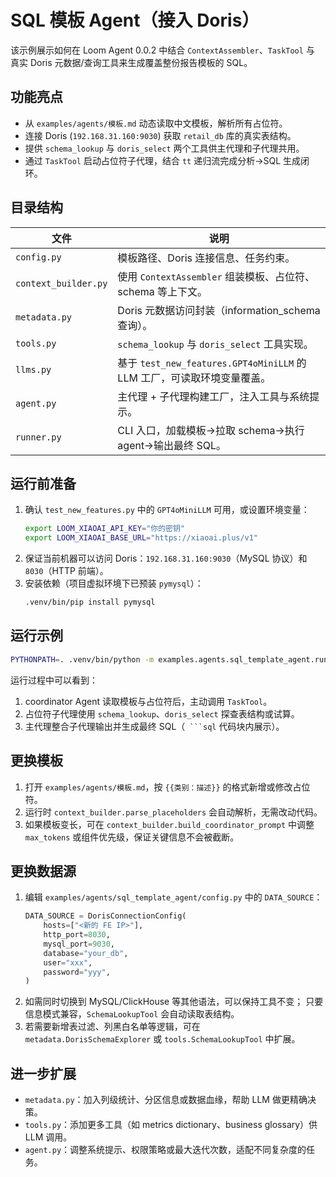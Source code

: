 # SQL 模板 Agent（接入 Doris）

该示例展示如何在 Loom Agent 0.0.2 中结合 `ContextAssembler`、`TaskTool` 与
真实 Doris 元数据/查询工具来生成覆盖整份报告模板的 SQL。

## 功能亮点

- 从 `examples/agents/模板.md` 动态读取中文模板，解析所有占位符。
- 连接 Doris (`192.168.31.160:9030`) 获取 `retail_db` 库的真实表结构。
- 提供 `schema_lookup` 与 `doris_select` 两个工具供主代理和子代理共用。
- 通过 `TaskTool` 启动占位符子代理，结合 `tt` 递归流完成分析→SQL 生成闭环。

## 目录结构

| 文件 | 说明 |
| --- | --- |
| `config.py` | 模板路径、Doris 连接信息、任务约束。 |
| `context_builder.py` | 使用 `ContextAssembler` 组装模板、占位符、schema 等上下文。 |
| `metadata.py` | Doris 元数据访问封装（information_schema 查询）。 |
| `tools.py` | `schema_lookup` 与 `doris_select` 工具实现。 |
| `llms.py` | 基于 `test_new_features.GPT4oMiniLLM` 的 LLM 工厂，可读取环境变量覆盖。 |
| `agent.py` | 主代理 + 子代理构建工厂，注入工具与系统提示。 |
| `runner.py` | CLI 入口，加载模板→拉取 schema→执行 agent→输出最终 SQL。 |

## 运行前准备

1. 确认 `test_new_features.py` 中的 `GPT4oMiniLLM` 可用，或设置环境变量：
   ```bash
   export LOOM_XIAOAI_API_KEY="你的密钥"
   export LOOM_XIAOAI_BASE_URL="https://xiaoai.plus/v1"
   ```
2. 保证当前机器可以访问 Doris：`192.168.31.160:9030`（MySQL 协议）和 `8030`（HTTP 前端）。
3. 安装依赖（项目虚拟环境下已预装 `pymysql`）：
   ```bash
   .venv/bin/pip install pymysql
   ```

## 运行示例

```bash
PYTHONPATH=. .venv/bin/python -m examples.agents.sql_template_agent.runner
```

运行过程中可以看到：

1. coordinator Agent 读取模板与占位符后，主动调用 `TaskTool`。
2. 占位符子代理使用 `schema_lookup`、`doris_select` 探查表结构或试算。
3. 主代理整合子代理输出并生成最终 SQL（`
```sql` 代码块内展示）。

## 更换模板

1. 打开 `examples/agents/模板.md`，按 `{{类别：描述}}` 的格式新增或修改占位符。
2. 运行时 `context_builder.parse_placeholders` 会自动解析，无需改动代码。
3. 如果模板变长，可在 `context_builder.build_coordinator_prompt` 中调整 `max_tokens`
   或组件优先级，保证关键信息不会被截断。

## 更换数据源

1. 编辑 `examples/agents/sql_template_agent/config.py` 中的 `DATA_SOURCE`：
   ```python
   DATA_SOURCE = DorisConnectionConfig(
       hosts=["<新的 FE IP>"],
       http_port=8030,
       mysql_port=9030,
       database="your_db",
       user="xxx",
       password="yyy",
   )
   ```
2. 如需同时切换到 MySQL/ClickHouse 等其他语法，可以保持工具不变；
   只要信息模式兼容，`SchemaLookupTool` 会自动读取表结构。
3. 若需要新增表过滤、列黑白名单等逻辑，可在 `metadata.DorisSchemaExplorer`
   或 `tools.SchemaLookupTool` 中扩展。

## 进一步扩展

- `metadata.py`：加入列级统计、分区信息或数据血缘，帮助 LLM 做更精确决策。
- `tools.py`：添加更多工具（如 metrics dictionary、business glossary）供 LLM 调用。
- `agent.py`：调整系统提示、权限策略或最大迭代次数，适配不同复杂度的任务。
